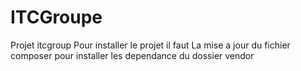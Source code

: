 # ITCGroupe
Projet itcgroup
Pour installer le projet il faut La mise a jour du 
fichier composer pour installer les dependance du dossier 
vendor